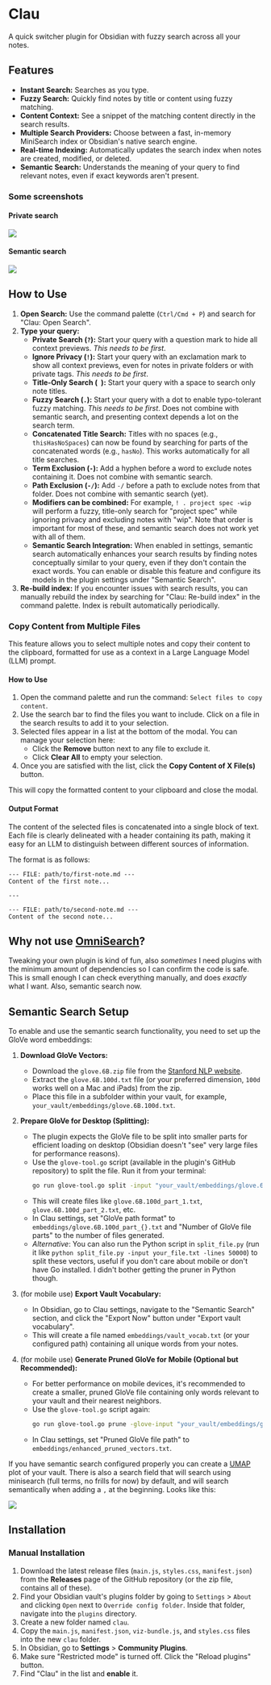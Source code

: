 # Clau

A quick switcher plugin for Obsidian with fuzzy search across all your notes.

## Features

- **Instant Search:** Searches as you type.
- **Fuzzy Search:** Quickly find notes by title or content using fuzzy matching.
- **Content Context:** See a snippet of the matching content directly in the search results.
- **Multiple Search Providers:** Choose between a fast, in-memory MiniSearch index or Obsidian's native search engine.
- **Real-time Indexing:** Automatically updates the search index when notes are created, modified, or deleted.
- **Semantic Search:** Understands the meaning of your query to find relevant notes, even if exact keywords aren't present.

### Some screenshots

#### Private search

![](https://raw.githubusercontent.com/rberenguel/obsidian-clau-plugin/main/media/clau-private.png)

#### Semantic search

![](https://raw.githubusercontent.com/rberenguel/obsidian-clau-plugin/main/media/clau-semantic.png)

## How to Use

1.  **Open Search:** Use the command palette (`Ctrl/Cmd + P`) and search for "Clau: Open Search".
2.  **Type your query:**
    - **Private Search (`?`):** Start your query with a question mark to hide all context previews. _This needs to be first_.
    - **Ignore Privacy (`!`):** Start your query with an exclamation mark to show all context previews, even for notes in private folders or with private tags. _This needs to be first_.
    - **Title-Only Search (` `):** Start your query with a space to search only note titles.
    - **Fuzzy Search (`.`):** Start your query with a dot to enable typo-tolerant fuzzy matching. _This needs to be first_. Does not combine with semantic search, and presenting context depends a lot on the search term.
    - **Concatenated Title Search:** Titles with no spaces (e.g., `thisHasNoSpaces`) can now be found by searching for parts of the concatenated words (e.g., `hasNo`). This works automatically for all title searches.
    - **Term Exclusion (`-`):** Add a hyphen before a word to exclude notes containing it. Does not combine with semantic search.
    - **Path Exclusion (`-/`):** Add `-/` before a path to exclude notes from that folder. Does not combine with semantic search (yet).
    - **Modifiers can be combined:** For example, `! . project spec -wip` will perform a fuzzy, title-only search for "project spec" while ignoring privacy and excluding notes with "wip". Note that order is important for most of these, and semantic search does not work yet with all of them.
    - **Semantic Search Integration:** When enabled in settings, semantic search automatically enhances your search results by finding notes conceptually similar to your query, even if they don't contain the exact words. You can enable or disable this feature and configure its models in the plugin settings under "Semantic Search".
3.  **Re-build index:** If you encounter issues with search results, you can manually rebuild the index by searching for "Clau: Re-build index" in the command palette. Index is rebuilt automatically periodically.

### Copy Content from Multiple Files

This feature allows you to select multiple notes and copy their content to the clipboard, formatted for use as a context in a Large Language Model (LLM) prompt.

#### How to Use

1.  Open the command palette and run the command: `Select files to copy content`.
2.  Use the search bar to find the files you want to include. Click on a file in the search results to add it to your selection.
3.  Selected files appear in a list at the bottom of the modal. You can manage your selection here:
    - Click the **Remove** button next to any file to exclude it.
    - Click **Clear All** to empty your selection.
4.  Once you are satisfied with the list, click the **Copy Content of X File(s)** button.

This will copy the formatted content to your clipboard and close the modal.

#### Output Format

The content of the selected files is concatenated into a single block of text. Each file is clearly delineated with a header containing its path, making it easy for an LLM to distinguish between different sources of information.

The format is as follows:

```
--- FILE: path/to/first-note.md ---
Content of the first note...

---

--- FILE: path/to/second-note.md ---
Content of the second note...
```

## Why not use [OmniSearch](https://github.com/scambier/obsidian-omnisearch)?

Tweaking your own plugin is kind of fun, also _sometimes_ I need plugins with the minimum amount of dependencies so I can confirm the code is safe. This is small enough I can check everything manually, and does _exactly_ what I want. Also, semantic search now.

## Semantic Search Setup

To enable and use the semantic search functionality, you need to set up the GloVe word embeddings:

1.  **Download GloVe Vectors:**

    - Download the `glove.6B.zip` file from the [Stanford NLP website](https://nlp.stanford.edu/projects/glove/).
    - Extract the `glove.6B.100d.txt` file (or your preferred dimension, `100d` works well on a Mac and iPads) from the zip.
    - Place this file in a subfolder within your vault, for example, `your_vault/embeddings/glove.6B.100d.txt`.

2.  **Prepare GloVe for Desktop (Splitting):**

    - The plugin expects the GloVe file to be split into smaller parts for efficient loading on desktop (Obsidian doesn't "see" very large files for performance reasons).
    - Use the `glove-tool.go` script (available in the plugin's GitHub repository) to split the file. Run it from your terminal:
        ```bash
        go run glove-tool.go split -input "your_vault/embeddings/glove.6B.100d.txt" -output-prefix "your_vault/embeddings/glove.6B.100d_part_"
        ```
    - This will create files like `glove.6B.100d_part_1.txt`, `glove.6B.100d_part_2.txt`, etc.
    - In Clau settings, set "GloVe path format" to `embeddings/glove.6B.100d_part_{}.txt` and "Number of GloVe file parts" to the number of files generated.
    - _Alternative_: You can also run the Python script in `split_file.py` (run it like `python split_file.py -input your_file.txt -lines 50000`) to split these vectors, useful if you don't care about mobile or don't have Go installed. I didn't bother getting the pruner in Python though.

3.  (for mobile use) **Export Vault Vocabulary:**

    - In Obsidian, go to Clau settings, navigate to the "Semantic Search" section, and click the "Export Now" button under "Export vault vocabulary".
    - This will create a file named `embeddings/vault_vocab.txt` (or your configured path) containing all unique words from your notes.

4.  (for mobile use) **Generate Pruned GloVe for Mobile (Optional but Recommended):**
    - For better performance on mobile devices, it's recommended to create a smaller, pruned GloVe file containing only words relevant to your vault and their nearest neighbors.
    - Use the `glove-tool.go` script again:
        ```bash
        go run glove-tool.go prune -glove-input "your_vault/embeddings/glove.6B.100d.txt" -vocab-input "your_vault/embeddings/vault_vocab.txt" -output "your_vault/embeddings/enhanced_pruned_vectors.txt"
        ```
    - In Clau settings, set "Pruned GloVe file path" to `embeddings/enhanced_pruned_vectors.txt`.

If you have semantic search configured properly you can create a [UMAP](https://umap-learn.readthedocs.io/en/latest/) plot of your vault. There is also a search field that will search using minisearch (full terms, no frills for now) by default, and will search semantically when adding a `,` at the beginning. Looks like this:

![](https://raw.githubusercontent.com/rberenguel/obsidian-clau-plugin/main/media/clau-umap.png)

## Installation

### Manual Installation

1.  Download the latest release files (`main.js`, `styles.css`, `manifest.json`) from the **Releases** page of the GitHub repository (or the zip file, contains all of these).
2.  Find your Obsidian vault's plugins folder by going to `Settings` > `About` and clicking `Open` next to `Override config folder`. Inside that folder, navigate into the `plugins` directory.
3.  Create a new folder named `clau`.
4.  Copy the `main.js`, `manifest.json`, `viz-bundle.js`, and `styles.css` files into the new `clau` folder.
5.  In Obsidian, go to **Settings** > **Community Plugins**.
6.  Make sure "Restricted mode" is turned off. Click the "Reload plugins" button.
7.  Find "Clau" in the list and **enable** it.
